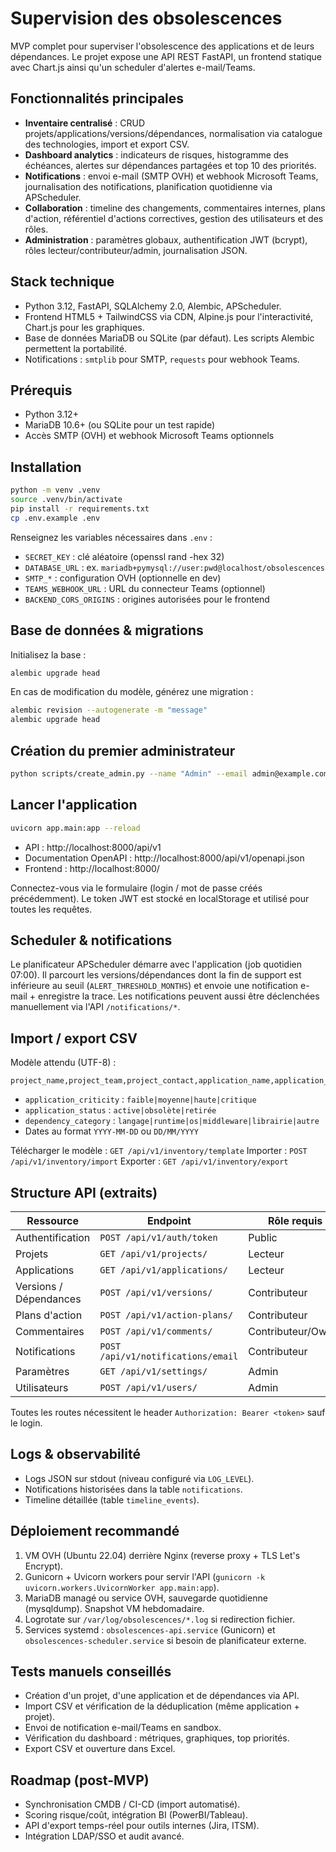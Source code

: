 # Supervision des obsolescences

MVP complet pour superviser l'obsolescence des applications et de leurs dépendances. Le projet expose une API REST FastAPI, un frontend statique avec Chart.js ainsi qu'un scheduler d'alertes e-mail/Teams.

## Fonctionnalités principales

- **Inventaire centralisé** : CRUD projets/applications/versions/dépendances, normalisation via catalogue des technologies, import et export CSV.
- **Dashboard analytics** : indicateurs de risques, histogramme des échéances, alertes sur dépendances partagées et top 10 des priorités.
- **Notifications** : envoi e-mail (SMTP OVH) et webhook Microsoft Teams, journalisation des notifications, planification quotidienne via APScheduler.
- **Collaboration** : timeline des changements, commentaires internes, plans d'action, référentiel d'actions correctives, gestion des utilisateurs et des rôles.
- **Administration** : paramètres globaux, authentification JWT (bcrypt), rôles lecteur/contributeur/admin, journalisation JSON.

## Stack technique

- Python 3.12, FastAPI, SQLAlchemy 2.0, Alembic, APScheduler.
- Frontend HTML5 + TailwindCSS via CDN, Alpine.js pour l'interactivité, Chart.js pour les graphiques.
- Base de données MariaDB ou SQLite (par défaut). Les scripts Alembic permettent la portabilité.
- Notifications : `smtplib` pour SMTP, `requests` pour webhook Teams.

## Prérequis

- Python 3.12+
- MariaDB 10.6+ (ou SQLite pour un test rapide)
- Accès SMTP (OVH) et webhook Microsoft Teams optionnels

## Installation

```bash
python -m venv .venv
source .venv/bin/activate
pip install -r requirements.txt
cp .env.example .env
```

Renseignez les variables nécessaires dans `.env` :

- `SECRET_KEY` : clé aléatoire (openssl rand -hex 32)
- `DATABASE_URL` : ex. `mariadb+pymysql://user:pwd@localhost/obsolescences`
- `SMTP_*` : configuration OVH (optionnelle en dev)
- `TEAMS_WEBHOOK_URL` : URL du connecteur Teams (optionnel)
- `BACKEND_CORS_ORIGINS` : origines autorisées pour le frontend

## Base de données & migrations

Initialisez la base :

```bash
alembic upgrade head
```

En cas de modification du modèle, générez une migration :

```bash
alembic revision --autogenerate -m "message"
alembic upgrade head
```

## Création du premier administrateur

```bash
python scripts/create_admin.py --name "Admin" --email admin@example.com --password "ChangeMe123!"
```

## Lancer l'application

```bash
uvicorn app.main:app --reload
```

- API : http://localhost:8000/api/v1
- Documentation OpenAPI : http://localhost:8000/api/v1/openapi.json
- Frontend : http://localhost:8000/

Connectez-vous via le formulaire (login / mot de passe créés précédemment). Le token JWT est stocké en localStorage et utilisé pour toutes les requêtes.

## Scheduler & notifications

Le planificateur APScheduler démarre avec l'application (job quotidien 07:00). Il parcourt les versions/dépendances dont la fin de support est inférieure au seuil (`ALERT_THRESHOLD_MONTHS`) et envoie une notification e-mail + enregistre la trace. Les notifications peuvent aussi être déclenchées manuellement via l'API `/notifications/*`.

## Import / export CSV

Modèle attendu (UTF-8) :

```
project_name,project_team,project_contact,application_name,application_description,application_owner,application_criticity,application_status,version_number,version_end_of_support,version_end_of_contract,dependency_category,dependency_name,dependency_version,dependency_end_of_support
```

- `application_criticity` : `faible|moyenne|haute|critique`
- `application_status` : `active|obsolète|retirée`
- `dependency_category` : `langage|runtime|os|middleware|librairie|autre`
- Dates au format `YYYY-MM-DD` ou `DD/MM/YYYY`

Télécharger le modèle : `GET /api/v1/inventory/template`
Importer : `POST /api/v1/inventory/import`
Exporter : `GET /api/v1/inventory/export`

## Structure API (extraits)

| Ressource | Endpoint | Rôle requis |
|-----------|----------|-------------|
| Authentification | `POST /api/v1/auth/token` | Public |
| Projets | `GET /api/v1/projects/` | Lecteur |
| Applications | `GET /api/v1/applications/` | Lecteur |
| Versions / Dépendances | `POST /api/v1/versions/` | Contributeur |
| Plans d'action | `POST /api/v1/action-plans/` | Contributeur |
| Commentaires | `POST /api/v1/comments/` | Contributeur/Owner |
| Notifications | `POST /api/v1/notifications/email` | Contributeur |
| Paramètres | `GET /api/v1/settings/` | Admin |
| Utilisateurs | `POST /api/v1/users/` | Admin |

Toutes les routes nécessitent le header `Authorization: Bearer <token>` sauf le login.

## Logs & observabilité

- Logs JSON sur stdout (niveau configuré via `LOG_LEVEL`).
- Notifications historisées dans la table `notifications`.
- Timeline détaillée (table `timeline_events`).

## Déploiement recommandé

1. VM OVH (Ubuntu 22.04) derrière Nginx (reverse proxy + TLS Let's Encrypt).
2. Gunicorn + Uvicorn workers pour servir l'API (`gunicorn -k uvicorn.workers.UvicornWorker app.main:app`).
3. MariaDB managé ou service OVH, sauvegarde quotidienne (mysqldump). Snapshot VM hebdomadaire.
4. Logrotate sur `/var/log/obsolescences/*.log` si redirection fichier.
5. Services systemd : `obsolescences-api.service` (Gunicorn) et `obsolescences-scheduler.service` si besoin de planificateur externe.

## Tests manuels conseillés

- Création d'un projet, d'une application et de dépendances via API.
- Import CSV et vérification de la déduplication (même application + projet).
- Envoi de notification e-mail/Teams en sandbox.
- Vérification du dashboard : métriques, graphiques, top priorités.
- Export CSV et ouverture dans Excel.

## Roadmap (post-MVP)

- Synchronisation CMDB / CI-CD (import automatisé).
- Scoring risque/coût, intégration BI (PowerBI/Tableau).
- API d'export temps-réel pour outils internes (Jira, ITSM).
- Intégration LDAP/SSO et audit avancé.
